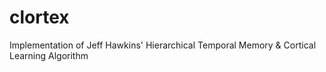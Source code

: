 clortex
=======

Implementation of Jeff Hawkins' Hierarchical Temporal Memory &amp; Cortical Learning Algorithm
